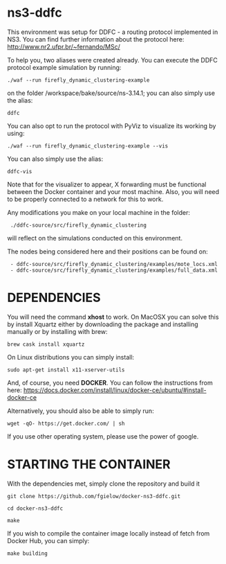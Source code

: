 ns3-ddfc
==========



This environment was setup for DDFC - a routing protocol implemented in NS3. You can find further information about the protocol here: http://www.nr2.ufpr.br/~fernando/MSc/


To help you, two aliases were created already.
You can execute the DDFC protocol example simulation by running: 

    ./waf --run firefly_dynamic_clustering-example

on the folder /workspace/bake/source/ns-3.14.1; you can also simply use the alias:

    ddfc


You can also opt to run the protocol with PyViz to visualize its working by using: 

    ./waf --run firefly_dynamic_clustering-example --vis 

You can also simply use the alias:

    ddfc-vis

Note that for the visualizer to appear, X forwarding must be functional between the Docker container and your most machine. Also, you will need to be properly connected to a network for this to work.



Any modifications you make on your local machine in the folder:

     ./ddfc-source/src/firefly_dynamic_clustering

will reflect on the simulations conducted on this environment.

The nodes being considered here and their positions can be found on:

     - ddfc-source/src/firefly_dynamic_clustering/examples/mote_locs.xml
     - ddfc-source/src/firefly_dynamic_clustering/examples/full_data.xml

# DEPENDENCIES

You will need the command **xhost** to work.
On MacOSX you can solve this by install Xquartz either by downloading the package and installing manually or by installing with brew:

    brew cask install xquartz

On Linux distributions you can simply install:

    sudo apt-get install x11-xserver-utils


And, of course, you need **DOCKER**. You can follow the instructions from here: https://docs.docker.com/install/linux/docker-ce/ubuntu/#install-docker-ce

Alternatively, you should also be able to simply run:

    wget -qO- https://get.docker.com/ | sh



If you use other operating system, please use the power of google.


# STARTING THE CONTAINER

With the dependencies met, simply clone the repository and build it

    git clone https://github.com/fgielow/docker-ns3-ddfc.git

    cd docker-ns3-ddfc

    make

If you wish to compile the container image locally instead of fetch from Docker Hub, you can simply:

    make building
